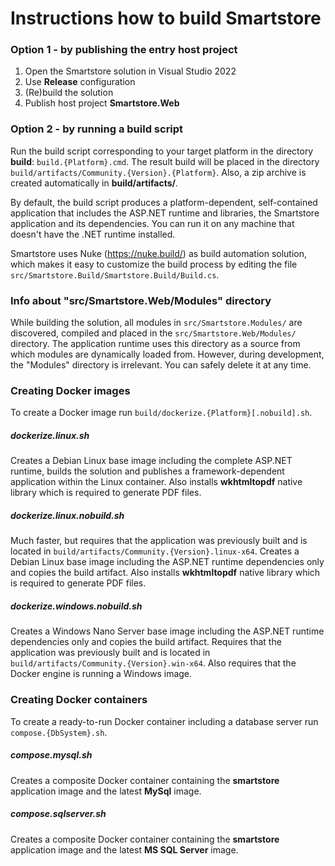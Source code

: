 # Instructions how to build Smartstore



### Option 1 - by publishing the entry host project

1. Open the Smartstore solution in Visual Studio 2022
2. Use **Release** configuration
3. (Re)build the solution
4. Publish host project **Smartstore.Web**



### Option 2 - by running a build script

Run the build script corresponding to your target platform in the directory **build**: `build.{Platform}.cmd`. The result build will be placed in the directory `build/artifacts/Community.{Version}.{Platform}`. Also, a zip archive is created automatically in **build/artifacts/**.

By default, the build script produces a platform-dependent, self-contained application that includes the ASP.NET runtime and libraries, the Smartstore application and its dependencies. You can run it on any machine that doesn't have the .NET runtime installed.

Smartstore uses Nuke (https://nuke.build/) as build automation solution, which makes it easy to customize the build process by editing the file `src/Smartstore.Build/Smartstore.Build/Build.cs`.



### Info about "src/Smartstore.Web/Modules" directory

While building the solution, all modules in `src/Smartstore.Modules/` are discovered, compiled and placed in the `src/Smartstore.Web/Modules/` directory. The application runtime uses this directory as a source from which modules are dynamically loaded from. However, during development, the "Modules" directory is irrelevant. You can safely delete it at any time.



### Creating Docker images

To create a Docker image run `build/dockerize.{Platform}[.nobuild].sh`.

##### dockerize.linux.sh

Creates a Debian Linux base image including the complete ASP.NET runtime, builds the solution and publishes a framework-dependent application within the Linux container. Also installs **wkhtmltopdf** native library which is required to generate PDF files.

##### dockerize.linux.nobuild.sh

Much faster, but requires that the application was previously built and is located in `build/artifacts/Community.{Version}.linux-x64`. Creates a Debian Linux base image including the ASP.NET runtime dependencies only and copies the build artifact. Also installs **wkhtmltopdf** native library which is required to generate PDF files.

##### dockerize.windows.nobuild.sh

Creates a Windows Nano Server base image including the ASP.NET runtime dependencies only and copies the build artifact. Requires that the application was previously built and is located in `build/artifacts/Community.{Version}.win-x64`. Also requires that the Docker engine is running a Windows image.



### Creating Docker containers

To create a ready-to-run Docker container including a database server run `compose.{DbSystem}.sh`. 

##### compose.mysql.sh

Creates a composite Docker container containing the **smartstore** application image and the latest **MySql** image.

##### compose.sqlserver.sh

Creates a composite Docker container containing the **smartstore** application image and the latest **MS SQL Server** image.





